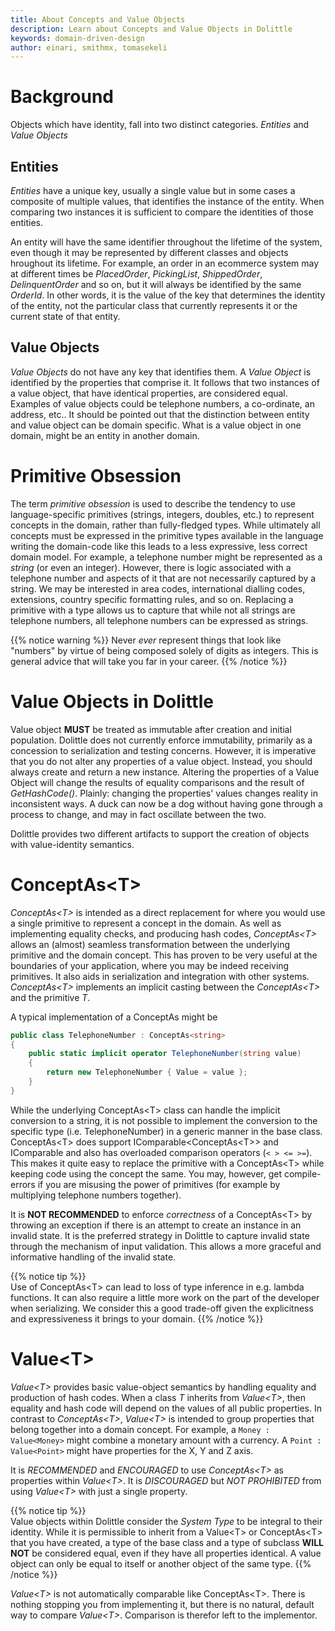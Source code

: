 ```yaml
---
title: About Concepts and Value Objects
description: Learn about Concepts and Value Objects in Dolittle
keywords: domain-driven-design
author: einari, smithmx, tomasekeli
---
```


# Background

Objects which have identity, fall into two distinct categories.  *Entities* and *Value Objects*

## Entities

*Entities* have a unique key, usually a single value but in some cases a composite of multiple values, that identifies the instance of the entity.  When comparing two instances it is sufficient to compare the identities of those entities.

An entity will have the same identifier throughout the lifetime of the system, even though it may be represented by different classes and objects hroughout its lifetime.  For example, an order in an ecommerce system may at different times be *PlacedOrder*, *PickingList*, *ShippedOrder*, *DelinquentOrder* and so on, but it will always be identified by the same *OrderId*.  In other words, it is the value of the key that determines the identity of the entity, not the particular class that currently represents it or the current state of that entity.

## Value Objects

*Value Objects* do not have any key that identifies them. A *Value Object* is identified by the properties that comprise it.  It follows that two instances of a value object, that have identical properties, are considered equal. Examples of value objects could be telephone numbers, a co-ordinate, an address, etc..  It should be pointed out that the distinction between entity and value object can be domain specific.  What is a value object in one domain, might be an entity in another domain.


# Primitive Obsession

The term *primitive obsession* is used to describe the tendency to use language-specific  primitives (strings, integers, doubles, etc.) to represent concepts in the domain, rather than fully-fledged types. While ultimately all concepts must be expressed in the primitive types available in the language writing the domain-code like this leads to a less expressive, less correct domain model. For example, a telephone number might be represented as a *string* (or even an integer).  However, there is logic associated with a telephone number and aspects of it that are not necessarily captured by a string.  We may be interested in area codes, international dialling codes, extensions, country specific formatting rules, and so on. Replacing a primitive with a type allows us to capture that while not all strings are telephone numbers, all telephone numbers can be expressed as strings.

{{% notice warning %}}
Never *ever* represent things that look like "numbers" by virtue of being composed solely of digits as integers. This is general advice that will take you far in your career.
{{% /notice %}} 

# Value Objects in Dolittle

Value object **MUST** be treated as immutable after creation and initial population.  Dolittle does not currently enforce immutability, primarily as a concession to serialization and testing concerns.  However, it is imperative that you do not alter any properties of a value object. Instead, you should always create and return a new instance.  Altering the properties of a Value Object will change the results of equality comparisons and the result of *GetHashCode()*. Plainly: changing the properties' values changes reality in inconsistent ways. A duck can now be a dog without having gone through a process to change, and may in fact oscillate between the two.

Dolittle provides two different artifacts to support the creation of objects with value-identity semantics.

# ConceptAs\<T>

*ConceptAs\<T>* is intended as a direct replacement for where you would use a single primitive to represent a concept in the domain.  As well as implementing equality checks, and producing hash codes, *ConceptAs\<T>* allows an (almost) seamless transformation between the underlying primitive and the domain concept. This has proven to be very useful at the boundaries of your application, where you may be indeed receiving primitives. It also aids in serialization and integration with other systems. *ConceptAs\<T>* implements an implicit casting between the *ConceptAs\<T>* and the primitive *T*.

A typical implementation of a ConceptAs might be

```C#
public class TelephoneNumber : ConceptAs<string>
{
    public static implicit operator TelephoneNumber(string value)
    {
        return new TelephoneNumber { Value = value };
    }
}
```

While the underlying ConceptAs\<T> class can handle the implicit conversion to a string, it is not possible to implement the conversion to the specific type (i.e. TelephoneNumber) in a generic manner in the base class. ConceptAs\<T> does support IComparable\<ConceptAs\<T>> and IComparable and also has overloaded comparison operators (`< > <= >=`). This makes it quite easy to replace the primitive with a ConceptAs\<T> while keeping code using the concept the same. You may, however, get compile-errors if you are misusing the power of primitives (for example by multiplying telephone numbers together).

It is **NOT RECOMMENDED** to enforce *correctness* of a ConceptAs\<T> by throwing an exception if there is an attempt to create an instance in an invalid state.  It is the preferred strategy in Dolittle to capture invalid state through the mechanism of input validation. This allows a more graceful and  informative handling of the invalid state.

{{% notice tip %}}  
Use of ConceptAs\<T> can lead to loss of type inference in e.g. lambda functions.  It can also require a little more work on the part of the developer when serializing.  We consider this a good trade-off given the explicitness and expressiveness it brings to your domain.
{{% /notice %}}  

# Value\<T>

*Value\<T>* provides basic value-object semantics by handling equality and production of hash codes.  When a class *T* inherits from *Value\<T>*, then equality and hash code will depend on the values of all public properties.  In contrast to *ConceptAs\<T>*, *Value\<T>* is intended to group properties that belong together into a domain concept.  For example, a `Money : Value<Money>` might combine a monetary amount with a currency.  A `Point : Value<Point>` might have properties for the X, Y and Z axis.

It is *RECOMMENDED* and *ENCOURAGED* to use *ConceptAs\<T>* as properties within *Value\<T>*.  It is  *DISCOURAGED* but *NOT PROHIBITED* from using *Value\<T>* with just a single property.

{{% notice tip %}}  
Value objects within Dolittle consider the *System Type* to be integral to their identity.  While it is permissible to inherit from a Value\<T> or ConceptAs\<T> that you have created, a type of the base class and a type of subclass **WILL NOT** be considered equal, even if they have all properties identical.  A value object can only be equal to itself or another object of the same type.
{{% /notice %}}  

*Value\<T>* is not automatically comparable like ConceptAs\<T>. There is nothing stopping you from implementing it, but there is no natural, default way to compare *Value\<T>*. Comparison is therefor left to the implementor.

